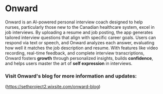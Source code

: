 # Onward
Onward is an AI-powered personal interview coach designed to help nurses, particularly those new to the Canadian healthcare system, excel in job interviews. By uploading a resume and job posting, the app generates tailored interview questions that align with specific career goals. Users can respond via text or speech, and Onward analyzes each answer, evaluating how well it matches the job description and resume. With features like video recording, real-time feedback, and complete interview transcriptions, Onward fosters **growth** through personalized insights, builds **confidence**, and helps users master the art of **self expression** in interviews. 

### Visit Onward's blog for more information and updates:
(https://sethproject2.wixsite.com/onward-blog)
